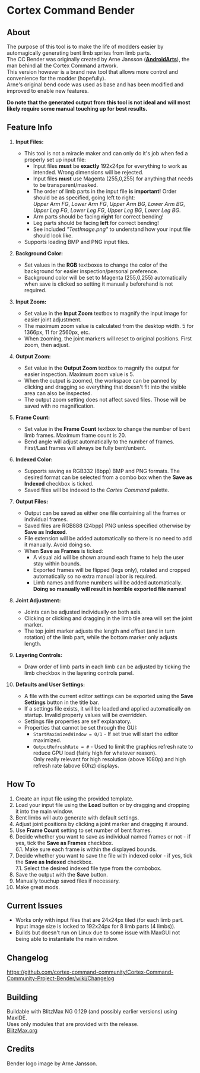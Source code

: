 # Cortex Command Bender

## About

The purpose of this tool is to make the life of modders easier by automagically generating bent limb sprites from limb parts.  
The CC Bender was originally created by Arne Jansson ([**AndroidArts**](https://twitter.com/AndroidArts)), the man behind all the Cortex Command artwork.  
This version however is a brand new tool that allows more control and convenience for the modder (hopefully).  
Arne's original bend code was used as base and has been modified and improved to enable new features.  

**Do note that the generated output from this tool is not ideal and will most likely require some manual touching up for best results.**

## Feature Info

1. **Input Files:**  
	- This tool is not a miracle maker and can only do it's job when fed a properly set up input file:  
		- Input files **must** be **exactly** 192x24px for everything to work as intended. Wrong dimensions will be rejected.  
		- Input files **must** use Magenta (255,0,255) for anything that needs to be transparent/masked.  
		- The order of limb parts in the input file **is important!** Order should be as specified, going left to right:  
			*Upper Arm FG*, *Lower Arm FG*, *Upper Arm BG*, *Lower Arm BG*, *Upper Leg FG*, *Lower Leg FG*, *Upper Leg BG*, *Lower Leg BG*.  
		- Arm parts should be facing **right** for correct bending!  
		- Leg parts should be facing **left** for correct bending!  
		- See included *"TestImage.png"* to understand how your input file should look like.  
	- Supports loading BMP and PNG input files.

2. **Background Color:**  
	- Set values in the **RGB** textboxes to change the color of the background for easier inspection/personal preference.  
	- Background color will be set to Magenta (255,0,255) automatically when save is clicked so setting it manually beforehand is not required.

3. **Input Zoom:**  
	- Set value in the **Input Zoom** textbox to magnify the input image for easier joint adjustment.  
	- The maximum zoom value is calculated from the desktop width. 5 for 1366px, 11 for 2560px, etc.  
	- When zooming, the joint markers will reset to original positions. First zoom, then adjust.
	
4. **Output Zoom:**  
	- Set value in the **Output Zoom** textbox to magnify the output for easier inspection. Maximum zoom value is 5.  
	- When the output is zoomed, the workspace can be panned by clicking and dragging so everything that doesn't fit into the visible area can also be inspected.  
	- The output zoom setting does not affect saved files. Those will be saved with no magnification.
	
5. **Frame Count:**  
	- Set value in the **Frame Count** textbox to change the number of bent limb frames. Maximum frame count is 20.  
	- Bend angle will adjust automatically to the number of frames. First/Last frames will always be fully bent/unbent.
	
6. **Indexed Color:**  
	- Supports saving as RGB332 (8bpp) BMP and PNG formats. The desired format can be selected from a combo box when the **Save as Indexed** checkbox is ticked.  
	- Saved files will be indexed to the *Cortex Command* palette.
	
7. **Output Files:**  
	- Output can be saved as either one file containing all the frames or individual frames.  
	- Saved files are RGB888 (24bpp) PNG unless specified otherwise by **Save as Indexed**.  
	- File extension will be added automatically so there is no need to add it manually. Avoid doing so.  
	- When **Save as Frames** is ticked:  
		- A visual aid will be shown around each frame to help the user stay within bounds.  
		- Exported frames will be flipped (legs only), rotated and cropped automatically so no extra manual labor is required.  
		- Limb names and frame numbers will be added automatically. **Doing so manually will result in horrible exported file names!**
		
8. **Joint Adjustment:**  
	- Joints can be adjusted individually on both axis.  
	- Clicking or clicking and dragging in the limb tile area will set the joint marker.  
	- The top joint marker adjusts the length and offset (and in turn rotation) of the limb part, while the bottom marker only adjusts length.

9. **Layering Controls:**  
	- Draw order of limb parts in each limb can be adjusted by ticking the limb checkbox in the layering controls panel.

10. **Defaults and User Settings:**  
	- A file with the current editor settings can be exported using the **Save Settings** button in the title bar.  
	- If a settings file exists, it will be loaded and applied automatically on startup. Invalid property values will be overridden.  
	- Settings file properties are self explanatory.  
	- Properties that cannot be set through the GUI:  
		- `StartMaximizedWindow = 0/1` - If set true will start the editor maximized.  
		- `OutputRefreshRate = #` - Used to limit the graphics refresh rate to reduce GPU load (fairly high for whatever reason).  
		Only really relevant for high resolution (above 1080p) and high refresh rate (above 60hz) displays.

## How To

1. Create an input file using the provided template.  
2. Load your input file using the **Load** button or by dragging and dropping it into the main window.  
3. Bent limbs will auto generate with default settings.  
4. Adjust joint positions by clicking a joint marker and dragging it around.  
5. Use **Frame Count** setting to set number of bent frames.  
6. Decide whether you want to save as individual named frames or not - if yes, tick the **Save as Frames** checkbox.  
	6.1. Make sure each frame is within the displayed bounds.  
7. Decide whether you want to save the file with indexed color - if yes, tick the **Save as Indexed** checkbox.  
	7.1. Select the desired indexed file type from the combobox.  
8. Save the output with the **Save** button.  
9. Manually touchup saved files if necessary.  
10. Make great mods.
		
## Current Issues

- Works only with input files that are 24x24px tiled (for each limb part. Input image size is locked to 192x24px for 8 limb parts (4 limbs)).  
- Builds but doesn't run on Linux due to some issue with MaxGUI not being able to instantiate the main window.

## Changelog

https://github.com/cortex-command-community/Cortex-Command-Community-Project-Bender/wiki/Changelog

## Building

Buildable with BlitzMax NG 0.129 (and possibly earlier versions) using MaxIDE.  
Uses only modules that are provided with the release.  
[BlitzMax.org](https://blitzmax.org)

## Credits

Bender logo image by Arne Jansson.

